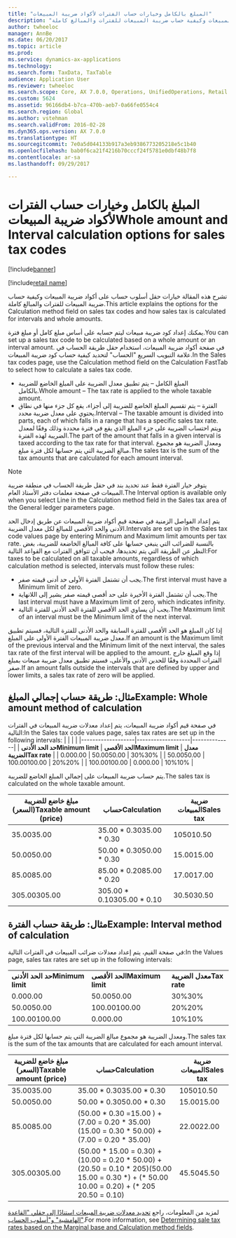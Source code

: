 ```yaml
---
title: "المبلغ بالكامل وخيارات حساب الفترات لأكواد ضريبة المبيعات"
description: "تشرح هذه المقالة خيارات حقل أسلوب حساب على أكواد ضريبة المبيعات وكيفية حساب ضريبة المبيعات للفترات والمبالغ كاملة."
author: twheeloc
manager: AnnBe
ms.date: 06/20/2017
ms.topic: article
ms.prod: 
ms.service: dynamics-ax-applications
ms.technology: 
ms.search.form: TaxData, TaxTable
audience: Application User
ms.reviewer: twheeloc
ms.search.scope: Core, AX 7.0.0, Operations, UnifiedOperations, Retail
ms.custom: 5624
ms.assetid: 96166db4-b7ca-470b-aeb7-0a66fe0554c4
ms.search.region: Global
ms.author: vstehman
ms.search.validFrom: 2016-02-28
ms.dyn365.ops.version: AX 7.0.0
ms.translationtype: HT
ms.sourcegitcommit: 7e0a5d044133b917a3eb9386773205218e5c1b40
ms.openlocfilehash: bab0f6ca21f4216b70cccf24f5781e0dbf48b7f8
ms.contentlocale: ar-sa
ms.lasthandoff: 09/29/2017

---
```


# <a name="whole-amount-and-interval-calculation-options-for-sales-tax-codes"></a><span data-ttu-id="cd24e-103">المبلغ بالكامل وخيارات حساب الفترات لأكواد ضريبة المبيعات</span><span class="sxs-lookup"><span data-stu-id="cd24e-103">Whole amount and Interval calculation options for sales tax codes</span></span>

[!include[banner](../includes/banner.md)]

[!include[retail name](../includes/retail-name.md)]



<span data-ttu-id="cd24e-104">تشرح هذه المقالة خيارات حقل أسلوب حساب على أكواد ضريبة المبيعات وكيفية حساب ضريبة المبيعات للفترات والمبالغ كاملة.</span><span class="sxs-lookup"><span data-stu-id="cd24e-104">This article explains the options for the Calculation method field on sales tax codes and how sales tax is calculated for intervals and whole amounts.</span></span>

<span data-ttu-id="cd24e-105">يمكنك إعداد كود ضريبة مبيعات ليتم حسابه على أساس مبلغ كامل أو مبلغ فترة.</span><span class="sxs-lookup"><span data-stu-id="cd24e-105">You can set up a sales tax code to be calculated based on a whole amount or an interval amount.</span></span> <span data-ttu-id="cd24e-106">في صفحة أكواد ضريبة المبيعات، استخدام حقل طريقة الحساب في علامة التبويب السريع "الحساب" لتحديد كيفية حساب كود ضريبة المبيعات.</span><span class="sxs-lookup"><span data-stu-id="cd24e-106">In the Sales tax codes page, use the Calculation method field on the Calculation FastTab to select how to calculate a sales tax code.</span></span>
-   <span data-ttu-id="cd24e-107">المبلغ الكامل – يتم تطبيق معدل الضريبة على المبلغ الخاضع للضريبة بالكامل.</span><span class="sxs-lookup"><span data-stu-id="cd24e-107">Whole amount – The tax rate is applied to the whole taxable amount.</span></span>
-   <span data-ttu-id="cd24e-108">الفترة – يتم تقسيم المبلغ الخاضع للضريبة إلى أجزاء، يقع كل جزء منها في نطاق يحتوي على معدل ضريبة محدد.</span><span class="sxs-lookup"><span data-stu-id="cd24e-108">Interval – The taxable amount is divided into parts, each of which falls in a range that has a specific sales tax rate.</span></span> <span data-ttu-id="cd24e-109">ويتم احتساب الضريبة على جزء المبلغ الذي يقع في فترة محددة وذلك وفقًا لمعدل الضريبة لهذه الفترة.</span><span class="sxs-lookup"><span data-stu-id="cd24e-109">The part of the amount that falls in a given interval is taxed according to the tax rate for that interval.</span></span> <span data-ttu-id="cd24e-110">ومعدل الضريبة هو مجموع مبالغ الضريبة التي يتم حسابها لكل فترة مبلغ.</span><span class="sxs-lookup"><span data-stu-id="cd24e-110">The sales tax is the sum of the tax amounts that are calculated for each amount interval.</span></span>
> [!NOTE]                                                                                                                              
> <span data-ttu-id="cd24e-111">يتوفر خيار الفترة فقط عند تحديد بند في حقل طريقة الحساب في منطقة ضريبة المبيعات في صفحة معلمات دفتر الأستاذ العام.</span><span class="sxs-lookup"><span data-stu-id="cd24e-111">The Interval option is available only when you select Line in the Calculation method field in the Sales tax area of the General ledger parameters page.</span></span> 

<span data-ttu-id="cd24e-112">يتم إعداد الفواصل الزمنية في صفحة قيم أكواد ضريبة المبيعات عن طريق إدخال الحد الأدنى والحد الأقصى للمبالغ لكل معدل الضريبة.</span><span class="sxs-lookup"><span data-stu-id="cd24e-112">Intervals are set up in the Sales tax code values page by entering Minimum and Maximum limit amounts per tax rate.</span></span> <span data-ttu-id="cd24e-113">بالنسبة للضرائب التي ينبغي حسابها على كافة المبالغ الخاضعة للضريبة، بغض النظر عن الطريقة التي يتم تحديدها، فيجب أن تتوافق الفترات مع القواعد التالية:</span><span class="sxs-lookup"><span data-stu-id="cd24e-113">For taxes to be calculated on all taxable amounts, regardless of which calculation method is selected, intervals must follow these rules:</span></span>
-   <span data-ttu-id="cd24e-114">يجب أن تشتمل الفترة الأولى حد أدنى قيمته صفر.</span><span class="sxs-lookup"><span data-stu-id="cd24e-114">The first interval must have a Minimum limit of zero.</span></span>
-   <span data-ttu-id="cd24e-115">يجب أن تشتمل الفترة الأخيرة على حد أقصى قيمته صفر يشير إلى اللانهاية.</span><span class="sxs-lookup"><span data-stu-id="cd24e-115">The last interval must have a Maximum limit of zero, which indicates infinity.</span></span>
-   <span data-ttu-id="cd24e-116">يجب أن يساوي الحد الأقصى للفترة الحد الأدنى للفترة التالية.</span><span class="sxs-lookup"><span data-stu-id="cd24e-116">The Maximum limit of an interval must be the Minimum limit of the next interval.</span></span>

<span data-ttu-id="cd24e-117">إذا كان المبلغ هو الحد الأقصى للفترة السابقة والحد الأدنى للفترة التالية، فسيتم تطبيق معدل ضريبة المبيعات الفترة الأولى على المبلغ.</span><span class="sxs-lookup"><span data-stu-id="cd24e-117">If an amount is the Maximum limit of the previous interval and the Minimum limit of the next interval, the sales tax rate of the first interval will be applied to the amount.</span></span> <span data-ttu-id="cd24e-118">إذا وقع المبلغ خارج الفترات المحددة وفقًا للحدين الأدنى والأعلى، فسيتم تطبيق معدل ضريبة مبيعات بمبلغ صفر.</span><span class="sxs-lookup"><span data-stu-id="cd24e-118">If an amount falls outside the intervals that are defined by upper and lower limits, a sales tax rate of zero will be applied.</span></span>

## <a name="example-whole-amount-method-of-calculation"></a><span data-ttu-id="cd24e-119">مثال: طريقة حساب إجمالي المبلغ</span><span class="sxs-lookup"><span data-stu-id="cd24e-119">Example: Whole amount method of calculation</span></span>
<span data-ttu-id="cd24e-120">في صفحة قيم أكواد ضريبة المبيعات، يتم إعداد معدلات ضريبة المبيعات في الفترات التالية:</span><span class="sxs-lookup"><span data-stu-id="cd24e-120">In the Sales tax code values page, sales tax rates are set up in the following intervals:</span></span>
|                   |                   |              |
|-------------------|-------------------|--------------|
| <span data-ttu-id="cd24e-121">**حد الحد الأدنى**</span><span class="sxs-lookup"><span data-stu-id="cd24e-121">**Minimum limit**</span></span> | <span data-ttu-id="cd24e-122">**الحد الأقصى**</span><span class="sxs-lookup"><span data-stu-id="cd24e-122">**Maximum limit**</span></span> | <span data-ttu-id="cd24e-123">**معدل الضريبة**</span><span class="sxs-lookup"><span data-stu-id="cd24e-123">**Tax rate**</span></span> |
| <span data-ttu-id="cd24e-124">0.00</span><span class="sxs-lookup"><span data-stu-id="cd24e-124">0.00</span></span>              | <span data-ttu-id="cd24e-125">50.00</span><span class="sxs-lookup"><span data-stu-id="cd24e-125">50.00</span></span>             | <span data-ttu-id="cd24e-126">30%</span><span class="sxs-lookup"><span data-stu-id="cd24e-126">30%</span></span>          |
| <span data-ttu-id="cd24e-127">50.00</span><span class="sxs-lookup"><span data-stu-id="cd24e-127">50.00</span></span>             | <span data-ttu-id="cd24e-128">100.00</span><span class="sxs-lookup"><span data-stu-id="cd24e-128">100.00</span></span>            | <span data-ttu-id="cd24e-129">20%</span><span class="sxs-lookup"><span data-stu-id="cd24e-129">20%</span></span>          |
| <span data-ttu-id="cd24e-130">100.00</span><span class="sxs-lookup"><span data-stu-id="cd24e-130">100.00</span></span>            | <span data-ttu-id="cd24e-131">0.00</span><span class="sxs-lookup"><span data-stu-id="cd24e-131">0.00</span></span>              | <span data-ttu-id="cd24e-132">10%</span><span class="sxs-lookup"><span data-stu-id="cd24e-132">10%</span></span>          |

<span data-ttu-id="cd24e-133">يتم حساب ضريبة المبيعات على إجمالي المبلغ الخاضع للضريبة.</span><span class="sxs-lookup"><span data-stu-id="cd24e-133">The sales tax is calculated on the whole taxable amount.</span></span>

| <span data-ttu-id="cd24e-134">مبلغ خاضع للضريبة (السعر)</span><span class="sxs-lookup"><span data-stu-id="cd24e-134">Taxable amount (price)</span></span> | <span data-ttu-id="cd24e-135">حساب</span><span class="sxs-lookup"><span data-stu-id="cd24e-135">Calculation</span></span>    | <span data-ttu-id="cd24e-136">ضريبة المبيعات</span><span class="sxs-lookup"><span data-stu-id="cd24e-136">Sales tax</span></span> |
|------------------------|----------------|-----------|
| <span data-ttu-id="cd24e-137">35.00</span><span class="sxs-lookup"><span data-stu-id="cd24e-137">35.00</span></span>                  | <span data-ttu-id="cd24e-138">35.00 \* 0.30</span><span class="sxs-lookup"><span data-stu-id="cd24e-138">35.00 \* 0.30</span></span>  | <span data-ttu-id="cd24e-139">1050</span><span class="sxs-lookup"><span data-stu-id="cd24e-139">10.50</span></span>     |
| <span data-ttu-id="cd24e-140">50.00</span><span class="sxs-lookup"><span data-stu-id="cd24e-140">50.00</span></span>                  | <span data-ttu-id="cd24e-141">50.00 \* 0.30</span><span class="sxs-lookup"><span data-stu-id="cd24e-141">50.00 \* 0.30</span></span>  | <span data-ttu-id="cd24e-142">15.00</span><span class="sxs-lookup"><span data-stu-id="cd24e-142">15.00</span></span>     |
| <span data-ttu-id="cd24e-143">85.00</span><span class="sxs-lookup"><span data-stu-id="cd24e-143">85.00</span></span>                  | <span data-ttu-id="cd24e-144">85.00 \* 0.20</span><span class="sxs-lookup"><span data-stu-id="cd24e-144">85.00 \* 0.20</span></span>  | <span data-ttu-id="cd24e-145">17.00</span><span class="sxs-lookup"><span data-stu-id="cd24e-145">17.00</span></span>     |
| <span data-ttu-id="cd24e-146">305.00</span><span class="sxs-lookup"><span data-stu-id="cd24e-146">305.00</span></span>                 | <span data-ttu-id="cd24e-147">305.00 \* 0.10</span><span class="sxs-lookup"><span data-stu-id="cd24e-147">305.00 \* 0.10</span></span> | <span data-ttu-id="cd24e-148">30.50</span><span class="sxs-lookup"><span data-stu-id="cd24e-148">30.50</span></span>     |

## <a name="example-interval-method-of-calculation"></a><span data-ttu-id="cd24e-149">مثال: طريقة حساب الفترة</span><span class="sxs-lookup"><span data-stu-id="cd24e-149">Example: Interval method of calculation</span></span>
<span data-ttu-id="cd24e-150">في صفحة القيم، يتم إعداد معدلات ضرائب المبيعات في الفترات التالية:</span><span class="sxs-lookup"><span data-stu-id="cd24e-150">In the Values page, sales tax rates are set up in the following intervals:</span></span>

|                   |                   |              |
|-------------------|-------------------|--------------|
| <span data-ttu-id="cd24e-151">**حد الحد الأدنى**</span><span class="sxs-lookup"><span data-stu-id="cd24e-151">**Minimum limit**</span></span> | <span data-ttu-id="cd24e-152">**الحد الأقصى**</span><span class="sxs-lookup"><span data-stu-id="cd24e-152">**Maximum limit**</span></span> | <span data-ttu-id="cd24e-153">**معدل الضريبة**</span><span class="sxs-lookup"><span data-stu-id="cd24e-153">**Tax rate**</span></span> |
| <span data-ttu-id="cd24e-154">0.00</span><span class="sxs-lookup"><span data-stu-id="cd24e-154">0.00</span></span>              | <span data-ttu-id="cd24e-155">50.00</span><span class="sxs-lookup"><span data-stu-id="cd24e-155">50.00</span></span>             | <span data-ttu-id="cd24e-156">30%</span><span class="sxs-lookup"><span data-stu-id="cd24e-156">30%</span></span>          |
| <span data-ttu-id="cd24e-157">50.00</span><span class="sxs-lookup"><span data-stu-id="cd24e-157">50.00</span></span>             | <span data-ttu-id="cd24e-158">100.00</span><span class="sxs-lookup"><span data-stu-id="cd24e-158">100.00</span></span>            | <span data-ttu-id="cd24e-159">20%</span><span class="sxs-lookup"><span data-stu-id="cd24e-159">20%</span></span>          |
| <span data-ttu-id="cd24e-160">100.00</span><span class="sxs-lookup"><span data-stu-id="cd24e-160">100.00</span></span>            | <span data-ttu-id="cd24e-161">0.00</span><span class="sxs-lookup"><span data-stu-id="cd24e-161">0.00</span></span>              | <span data-ttu-id="cd24e-162">10%</span><span class="sxs-lookup"><span data-stu-id="cd24e-162">10%</span></span>          |

<span data-ttu-id="cd24e-163">ومعدل الضريبة هو مجموع مبالغ الضريبة التي يتم حسابها لكل فترة مبلغ.</span><span class="sxs-lookup"><span data-stu-id="cd24e-163">The sales tax is the sum of the tax amounts that are calculated for each amount interval.</span></span>

| <span data-ttu-id="cd24e-164">مبلغ خاضع للضريبة (السعر)</span><span class="sxs-lookup"><span data-stu-id="cd24e-164">Taxable amount (price)</span></span> | <span data-ttu-id="cd24e-165">حساب</span><span class="sxs-lookup"><span data-stu-id="cd24e-165">Calculation</span></span>                                                               | <span data-ttu-id="cd24e-166">ضريبة المبيعات</span><span class="sxs-lookup"><span data-stu-id="cd24e-166">Sales tax</span></span> |
|------------------------|---------------------------------------------------------------------------|-----------|
| <span data-ttu-id="cd24e-167">35.00</span><span class="sxs-lookup"><span data-stu-id="cd24e-167">35.00</span></span>                  | <span data-ttu-id="cd24e-168">35.00 \* 0.30</span><span class="sxs-lookup"><span data-stu-id="cd24e-168">35.00 \* 0.30</span></span>                                                             | <span data-ttu-id="cd24e-169">1050</span><span class="sxs-lookup"><span data-stu-id="cd24e-169">10.50</span></span>     |
| <span data-ttu-id="cd24e-170">50.00</span><span class="sxs-lookup"><span data-stu-id="cd24e-170">50.00</span></span>                  | <span data-ttu-id="cd24e-171">50.00 \* 0.30</span><span class="sxs-lookup"><span data-stu-id="cd24e-171">50.00 \* 0.30</span></span>                                                             | <span data-ttu-id="cd24e-172">15.00</span><span class="sxs-lookup"><span data-stu-id="cd24e-172">15.00</span></span>     |
| <span data-ttu-id="cd24e-173">85.00</span><span class="sxs-lookup"><span data-stu-id="cd24e-173">85.00</span></span>                  | <span data-ttu-id="cd24e-174">(50.00 \* 0.30 =‏ 15.00) + (35.00 \* ‏0.20 =‏ 7.00)</span><span class="sxs-lookup"><span data-stu-id="cd24e-174">(50.00 \* 0.30 = 15.00) + (35.00 \* 0.20 = 7.00)</span></span>                          | <span data-ttu-id="cd24e-175">22.00</span><span class="sxs-lookup"><span data-stu-id="cd24e-175">22.00</span></span>     |
| <span data-ttu-id="cd24e-176">305.00</span><span class="sxs-lookup"><span data-stu-id="cd24e-176">305.00</span></span>                 | <span data-ttu-id="cd24e-177">(50.00 \* ‏0.30 =‏ 15.00) + (50.00 \* ‏0.20 =‏ 10.00) + (205 \* ‏0.10 =‏ 20.50)</span><span class="sxs-lookup"><span data-stu-id="cd24e-177">(50.00 \* 0.30 = 15.00) + (50.00 \* 0.20 = 10.00) + (205 \* 0.10 = 20.50)</span></span> | <span data-ttu-id="cd24e-178">45.50</span><span class="sxs-lookup"><span data-stu-id="cd24e-178">45.50</span></span>     |

 

<span data-ttu-id="cd24e-179">لمزيد من المعلومات، راجع [تحديد معدلات ضريبة المبيعات استنادًا إلى حقلي "القاعدة الهامشية" و"أسلوب الحساب"](marginal-base-field.md).</span><span class="sxs-lookup"><span data-stu-id="cd24e-179">For more information, see [Determining sale tax rates based on the Marginal base and Calculation method fields](marginal-base-field.md).</span></span>






